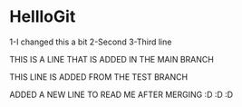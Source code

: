 # HellloGit
1-I changed this a bit
2-Second
3-Third line


THIS IS A LINE THAT IS ADDED IN THE MAIN BRANCH

THIS LINE IS ADDED FROM THE TEST BRANCH

ADDED A NEW LINE TO READ ME AFTER MERGING :D :D :D